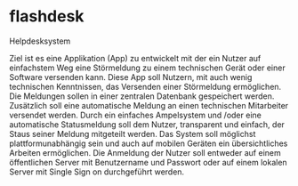 # flashdesk
Helpdesksystem

Ziel ist es eine Applikation (App) zu entwickelt mit der ein Nutzer auf einfachstem Weg eine Störmeldung zu einem technischen Gerät oder einer Software versenden kann. Diese App soll Nutzern, mit auch wenig technischen Kenntnissen, das Versenden einer Störmeldung ermöglichen. Die Meldungen sollen in einer zentralen Datenbank gespeichert werden. Zusätzlich soll eine automatische Meldung an einen technischen Mitarbeiter versendet werden. Durch ein einfaches Ampelsystem und /oder eine automatische Statusmeldung soll dem Nutzer, transparent und einfach, der Staus seiner Meldung mitgeteilt werden. Das System soll möglichst plattformunabhängig sein und auch auf mobilen Geräten ein übersichtliches Arbeiten ermöglichen. Die Anmeldung der Nutzer soll entweder auf einem öffentlichen Server mit Benutzername und Passwort oder auf einem lokalen Server mit Single Sign on durchgeführt werden.
